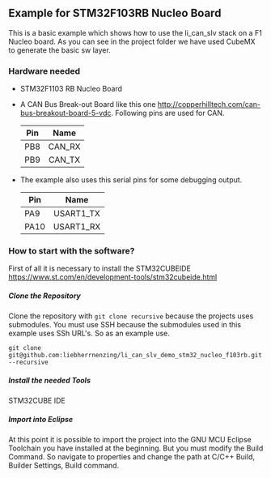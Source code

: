 ## Example for STM32F103RB Nucleo Board

This is a basic example which shows how to use the li_can_slv stack on a F1 Nucleo board. As you can see in the project folder we have used CubeMX to generate the basic sw layer.

### Hardware needed 

*   STM32F1103 RB Nucleo Board
*	A CAN Bus Break-out Board like this one http://copperhilltech.com/can-bus-breakout-board-5-vdc. Following pins are used for CAN.

	| Pin | Name   |
	|-----|:------:|
	| PB8 | CAN_RX |
	| PB9 | CAN_TX |

*  The example also uses this serial pins for some debugging output.
  
  	| Pin  | Name      |
	|------|:---------:|
	| PA9  | USART1_TX |
	| PA10 | USART1_RX |
  

### How to start with the software? ###

First of all it is necessary to install the STM32CUBEIDE https://www.st.com/en/development-tools/stm32cubeide.html 

##### Clone the Repository

Clone the repository with ``git clone recursive`` because the projects uses submodules. You must use SSH because the submodules used in this example uses SSh URL's. So as an example use. 

``git clone git@github.com:liebherrnenzing/li_can_slv_demo_stm32_nucleo_f103rb.git --recursive``


##### Install the needed Tools

STM32CUBE IDE

##### Import into Eclipse

At this point it is possible to import the project into the GNU MCU Eclipse Toolchain you have installed at the beginning. But you must modify the Build Command. So navigate to properties and change the path at C/C++ Build, Builder Settings, Build command.

